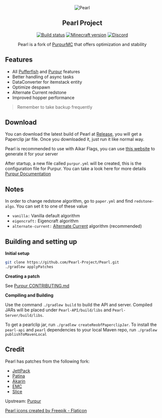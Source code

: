 <div align="center">
<img src="https://i.imgur.com/eTW6JQh.png" alt="Pearl">
  
## Pearl Project

[![Build status](https://img.shields.io/github/workflow/status/Pearl-Project/Pearl/Build?logo=github&style=for-the-badge)](https://github.com/Pearl-Project/Pearl/actions)
[![Minecraft version](https://img.shields.io/static/v1?label=Minecraft&message=1.18.2&color=green&logo=java&style=for-the-badge)](https://www.minecraft.net/en-us/article/minecraft-java-edition-1-18-2)
[![Discord](https://img.shields.io/discord/951410587030667294.svg?label=&logo=discord&logoColor=ffffff&color=7389D8&labelColor=6A7EC2&style=for-the-badge)](https://discord.gg/ZFAtK5Mx9w)
  
Pearl is a fork of [PurpurMC](https://github.com/PurpurMC/Purpur) that offers optimization and stability
  
</div>

## Features

* All [Pufferfish](https://github.com/pufferfish-gg/Pufferfish) and [Purpur](https://github.com/PurpurMC/Purpur) features
* Better handling of async tasks
* DataConverter for itemstack entity
* Optimize despawn
* Alternate Current redstone
* Improved hopper performance

> Remember to take backup frequently 

## Download

You can download the latest build of Pearl at [Release](https://github.com/Pearl-Project/Pearl/releases), you will get a Paperclip jar file. Once you downloaded it, just run it like normal way.

Pearl is recommended to use with Aikar Flags, you can use [this website](https://blog.airplane.gg/aikar-flags/) to generate it for your server

After startup, a new file called `purpur.yml` will be created, this is the configuration file for Purpur. You can take a look here for more details [Purpur Documentation](https://purpurmc.org/docs/)

## Notes

In order to change redstone algorithm, go to `paper.yml` and find `redstone-algo`. You can set it to one of these value

* `vanilla:` Vanilla default algorithm
* `eigencraft:` Eigencraft algorithm
* `alternate-current:` [Alternate Current](https://github.com/SpaceWalkerRS/alternate-current) algorithm (recommended)

## Building and setting up
**Initial setup**
```bash
git clone https://github.com/Pearl-Project/Pearl.git
./gradlew applyPatches
```

**Creating a patch**

See [Purpur CONTRIBUTING.md](https://github.com/PurpurMC/Purpur/blob/ver/1.18.2/CONTRIBUTING.md)

**Compiling and Building**

Use the command `./gradlew build` to build the API and server. Compiled JARs
will be placed under `Pearl-API/build/libs` and `Pearl-Server/build/libs`.

To get a pearlclip jar, run `./gradlew createReobfPaperclipJar`.
To install the `pearl-api` and `pearl` dependencies to your local Maven repo, run `./gradlew publishToMavenLocal`

## Credit

Pearl has patches from the following fork:

* [JettPack](https://gitlab.com/Titaniumtown/JettPack)
* [Patina](https://github.com/PatinaMC/Patina)
* [Akarin](https://github.com/Akarin-project/Akarin)
* [EMC](https://github.com/starlis/empirecraft)
* [Slice](https://github.com/Cryptite/Slice)

Upstream: [Purpur](https://github.com/PurpurMC/Purpur)

<a href="https://www.flaticon.com/free-icons/pearl" title="pearl icons">Pearl icons created by Freepik - Flaticon</a>
